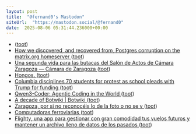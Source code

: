 ```yaml
---
layout: post
title:  "@fernand0's Mastodon"
siteUrl:  "https://mastodon.social/@fernand0"
date:  2025-08-06 05:31:44.236000+00:00
---
```

*  [ ](https://ohai.social/@tdyfqdb) ([toot](https://mastodon.social/@fernand0/114980179424830746))
*  [How we discovered, and recovered from, Postgres corruption on the matrix.org homeserver ](https://matrix.org/blog/2025/07/postgres-corruption-postmortem) ([toot](https://mastodon.social/@fernand0/114979226932766113))
*  [Una segunda vida para las butacas del Salón de Actos de Cámara Zaragoza — Cámara de Zaragoza ](https://www.camarazaragoza.com/actualidad/una-segunda-vida-para-las-butacas-del-salon-de-actos-de-camara-zaragoza) ([toot](https://mastodon.social/@fernand0/114977374269654128))
*  [Hongos. ](https://avecesunafoto.wordpress.com/2025/08/05/hongos) ([toot](https://mastodon.social/@fernand0/114977303827382908))
*  [Columbia disciplines 70 students for protest as school pleads with Trump for funding ](https://gothamist.com/news/columbia-disciplines-70-students-for-protest-as-school-pleads-with-trump-for-fundin) ([toot](https://mastodon.social/@fernand0/114977181288305409))
*  [Qwen3-Coder: Agentic Coding in the World ](https://qwenlm.github.io/blog/qwen3-coder) ([toot](https://mastodon.social/@fernand0/114976891982744979))
*  [A decade of Botwiki \| Botwiki ](https://botwiki.org/blog/a-decade-of-botwiki) ([toot](https://mastodon.social/@fernand0/114976547562649871))
*  [Zaragoza, por si no reconocéis lo de la foto o no se v ](https://mastodon.social/@fernand0/114976259425516751) ([toot](https://mastodon.social/@fernand0/114976259425516751))
*  [Computadoras ferroviarias ](https://www.flickr.com/photos/fernand0/54677995734) ([toot](https://mastodon.social/@fernand0/114975982249612259))
*  [Flighty, una app para gestionar con gran comodidad tus vuelos futuros y mantener un archivo lleno de datos de los pasados ](https://www.microsiervos.com/archivo/aerotrastorno/flighty-app-gestionar-vuelos.htm) ([toot](https://mastodon.social/@fernand0/114975889199964441))
